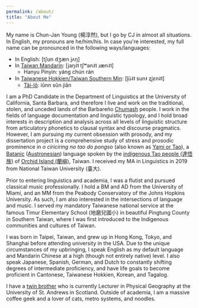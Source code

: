 ```yaml
---
permalink: /about/
title: "About Me"
---
```


My name is Chun-Jan Young (楊淳然), but I go by CJ in almost all situations. In English, my pronouns are he/him/his. In case you're interested, my full name can be pronounced in the following ways/languages:
- In English: \[tʃʊn dʒæn jʌŋ]
- In [Taiwan Mandarin](https://en.wikipedia.org/wiki/Taiwanese_Mandarin): \[jaŋ˨˦ tʃʷən˨˦ ɹæn˨˦]
  - Hanyu Pinyin: yáng chún rán
- In [Taiwanese Hokkien/Taiwan Southern Min](https://en.wikipedia.org/wiki/Taiwanese_Hokkien): \[ĩ̯ũ˨˦ sun˧ ʐi̯ɛn˨˦]
  - [Tâi-lô](https://en.wikipedia.org/wiki/T%C3%A2i-u%C3%A2n_L%C3%B4-m%C3%A1-j%C4%AB_Phing-im_Hong-%C3%A0n): iûnn sûn jiân

I am a PhD Candidate in the Department of Linguistics at the University of California, Santa Barbara, and therefore I live and work on the traditional, stolen, and unceded lands of the Barbareño [Chumash](https://en.wikipedia.org/wiki/Chumash_people) people. I work in the fields of language documentation and linguistic typology, and I hold broad interests in description and analysis across all levels of linguistic structure from articulatory phonetics to clausal syntax and discourse pragmatics. However, I am pursuing my current obsession with prosody, and my dissertation project is a comprehensive study of stress and prosodic prominence in *o ciriciring no tao do pongso* (also known as [Yami or Tao](https://en.wikipedia.org/wiki/Yami_language)), a [Batanic](https://en.wikipedia.org/wiki/Batanic_languages) ([Austronesian](https://en.wikipedia.org/wiki/Austronesian_languages)) language spoken by the [indigenous Tao people (達悟族)](https://en.wikipedia.org/wiki/Tao_people) of [Orchid Island (蘭嶼)](https://en.wikipedia.org/wiki/Orchid_Island), Taiwan. I received my MA in Linguistics in 2019 from National Taiwan University (臺大).

Prior to entering linguistics and academia, I was a flutist and pursued classical music professionally. I hold a BM and AD from the University of Miami, and an MM from the Peabody Conservatory of the Johns Hopkins University. As such, I am also interested in the intersections of language and music. I served my mandatory Taiwanese national service at the famous Timur Elementary School (地磨兒國小) in beautiful Pingtung County in Southern Taiwan, where I was first introduced to the Indigenous communities and cultures of Taiwan.

I was born in Taipei, Taiwan, and grew up in Hong Kong, Tokyo, and Shanghai before attending university in the USA. Due to the unique circumstances of my upbringing, I speak English as my default language and Mandarin Chinese at a high (though not entirely native) level. I also speak Japanese, Spanish, German, and Dutch to constantly shifting degrees of intermediate proficiency, and have life goals to become proficient in Cantonese, Taiwanese Hokkien, Korean, and Tagalog.

I have a [twin brother](https://www.st-andrews.ac.uk/geography-sustainable-development/people/tjy1/) who is currently Lecturer in Physical Geography at the University of St. Andrews in Scotland. Outside of academia, I am a massive coffee geek and a lover of cats, metro systems, and noodles.
